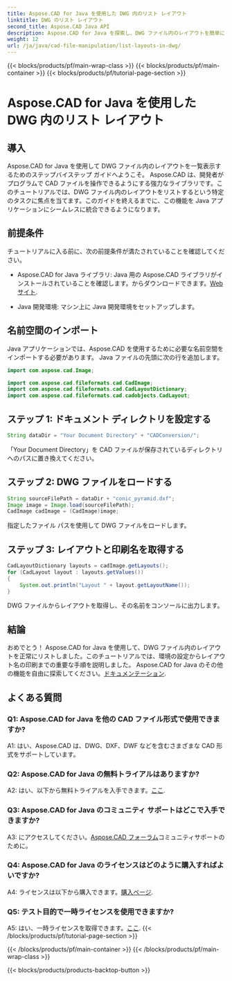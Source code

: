```yaml
---
title: Aspose.CAD for Java を使用した DWG 内のリスト レイアウト
linktitle: DWG のリスト レイアウト
second_title: Aspose.CAD Java API
description: Aspose.CAD for Java を探索し、DWG ファイル内のレイアウトを簡単にリストします。強力な CAD 機能を Java アプリケーションに統合します。
weight: 12
url: /ja/java/cad-file-manipulation/list-layouts-in-dwg/
---
```


{{< blocks/products/pf/main-wrap-class >}}
{{< blocks/products/pf/main-container >}}
{{< blocks/products/pf/tutorial-page-section >}}

# Aspose.CAD for Java を使用した DWG 内のリスト レイアウト

## 導入

Aspose.CAD for Java を使用して DWG ファイル内のレイアウトを一覧表示するためのステップバイステップ ガイドへようこそ。 Aspose.CAD は、開発者がプログラムで CAD ファイルを操作できるようにする強力なライブラリです。このチュートリアルでは、DWG ファイル内のレイアウトをリストするという特定のタスクに焦点を当てます。このガイドを終えるまでに、この機能を Java アプリケーションにシームレスに統合できるようになります。

## 前提条件

チュートリアルに入る前に、次の前提条件が満たされていることを確認してください。

-  Aspose.CAD for Java ライブラリ: Java 用の Aspose.CAD ライブラリがインストールされていることを確認します。からダウンロードできます。[Webサイト](https://releases.aspose.com/cad/java/).

- Java 開発環境: マシン上に Java 開発環境をセットアップします。

## 名前空間のインポート

Java アプリケーションでは、Aspose.CAD を使用するために必要な名前空間をインポートする必要があります。 Java ファイルの先頭に次の行を追加します。

```java
import com.aspose.cad.Image;

import com.aspose.cad.fileformats.cad.CadImage;
import com.aspose.cad.fileformats.cad.CadLayoutDictionary;
import com.aspose.cad.fileformats.cad.cadobjects.CadLayout;
```

## ステップ 1: ドキュメント ディレクトリを設定する

```java
String dataDir = "Your Document Directory" + "CADConversion/";
```

「Your Document Directory」を CAD ファイルが保存されているディレクトリへのパスに置き換えてください。

## ステップ 2: DWG ファイルをロードする

```java
String sourceFilePath = dataDir + "conic_pyramid.dxf";
Image image = Image.load(sourceFilePath);
CadImage cadImage = (CadImage)image;
```

指定したファイル パスを使用して DWG ファイルをロードします。

## ステップ 3: レイアウトと印刷名を取得する

```java
CadLayoutDictionary layouts = cadImage.getLayouts();
for (CadLayout layout : layouts.getValues())
{
    System.out.println("Layout " + layout.getLayoutName());
}
```

DWG ファイルからレイアウトを取得し、その名前をコンソールに出力します。

## 結論

おめでとう！ Aspose.CAD for Java を使用して、DWG ファイル内のレイアウトを正常にリストしました。このチュートリアルでは、環境の設定からレイアウト名の印刷までの重要な手順を説明しました。 Aspose.CAD for Java のその他の機能を自由に探索してください。[ドキュメンテーション](https://reference.aspose.com/cad/java/).

## よくある質問

### Q1: Aspose.CAD for Java を他の CAD ファイル形式で使用できますか?

A1: はい、Aspose.CAD は、DWG、DXF、DWF などを含むさまざまな CAD 形式をサポートしています。

### Q2: Aspose.CAD for Java の無料トライアルはありますか?

 A2: はい、以下から無料トライアルを入手できます。[ここ](https://releases.aspose.com/).

### Q3: Aspose.CAD for Java のコミュニティ サポートはどこで入手できますか?

 A3: にアクセスしてください。[Aspose.CAD フォーラム](https://forum.aspose.com/c/cad/19)コミュニティサポートのために。

### Q4: Aspose.CAD for Java のライセンスはどのように購入すればよいですか?

 A4: ライセンスは以下から購入できます。[購入ページ](https://purchase.aspose.com/buy).

### Q5: テスト目的で一時ライセンスを使用できますか?

 A5: はい、一時ライセンスを取得できます。[ここ](https://purchase.aspose.com/temporary-license/).
{{< /blocks/products/pf/tutorial-page-section >}}

{{< /blocks/products/pf/main-container >}}
{{< /blocks/products/pf/main-wrap-class >}}

{{< blocks/products/products-backtop-button >}}
